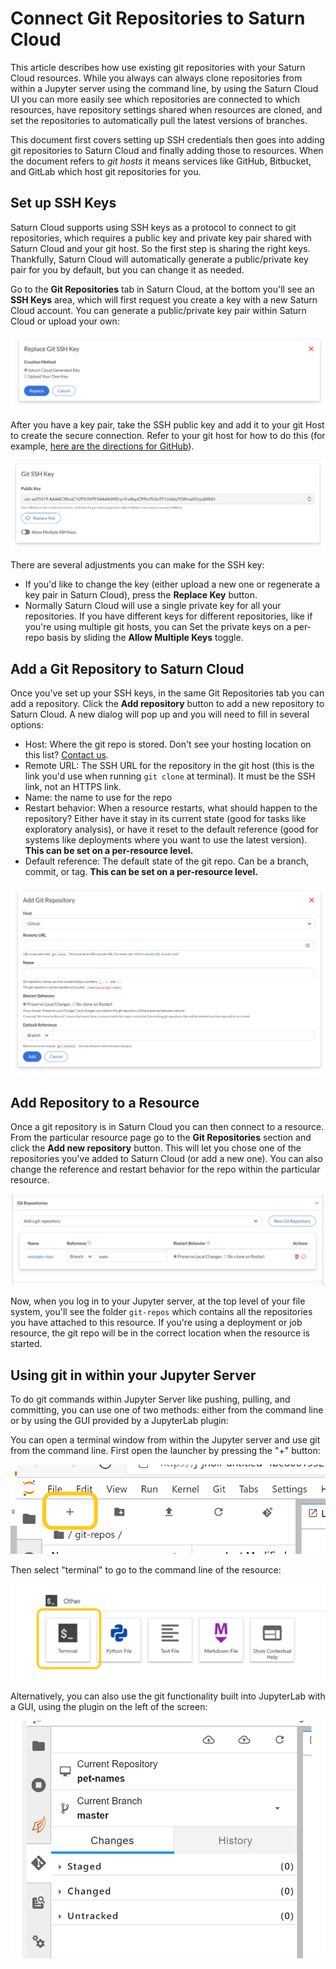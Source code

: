 # Connect Git Repositories to Saturn Cloud

This article describes how use existing git repositories with your Saturn Cloud resources. While you always can always clone repositories from within a Jupyter server using the command 
line, by using the Saturn Cloud UI you can more easily see which repositories are connected to which resources, have repository settings shared when resources are cloned, and
set the repositories to automatically pull the latest versions of branches.


This document first covers setting up SSH credentials then goes into adding git repositories to Saturn Cloud and finally adding those to resources. When the document refers to _git hosts_ it means services like GitHub, Bitbucket, and GitLab which host git repositories for you.

## Set up SSH Keys

Saturn Cloud supports using SSH keys as a protocol to connect to git repositories, which requires a public key and private key pair shared with Saturn Cloud and your git host.
So the first step is sharing the right keys. Thankfully, Saturn Cloud will automatically generate a public/private key pair for you by default, but you can change it as needed.

Go to the **Git Repositories** tab in Saturn Cloud, at the bottom you'll see an **SSH Keys** area, which will first request you create a key with a new Saturn Cloud account. You can generate a public/private key pair within Saturn Cloud or upload your own:

![Git SSH key generation](/images/docs/git-ssh-key-generating.jpg "doc-image")

After you have a key pair, take the SSH public key and add it to your git Host to create the secure connection. Refer to your git host for how to do this (for example, [here are the directions for GitHub](https://docs.github.com/en/github/authenticating-to-github/connecting-to-github-with-ssh/adding-a-new-ssh-key-to-your-github-account)).

![Git SSH key UI](/images/docs/git-ssh-key.jpg "doc-image")

There are several adjustments you can make for the SSH key:

* If you'd like to change the key (either upload a new one or regenerate a key pair in Saturn Cloud), press the **Replace Key** button.
* Normally Saturn Cloud will use a single private key for all your repositories. If you have different keys for different repositories, like if you're using multiple git hosts, you can
Set the private keys on a per-repo basis by sliding the **Allow Multiple Keys** toggle.

## Add a Git Repository to Saturn Cloud

Once you've set up your SSH keys, in the same Git Repositories tab you can add a repository. Click the **Add repository** button to add a new repository to Saturn Cloud.
A new dialog will pop up and you will need to fill in several options:

* Host: Where the git repo is stored. Don't see your hosting location on this list? [Contact us](mailto:support@saturncloud.io).
* Remote URL: The SSH URL for the repository in the git host (this is the link you'd use when running `git clone` at terminal). It must be the SSH link, not an HTTPS link.
* Name: the name to use for the repo
* Restart behavior: When a resource restarts, what should happen to the repository? Either have it stay in its current state (good for tasks like exploratory analysis), or have it reset to the default reference (good for systems like deployments where you want to use the latest version). __This can be set on a per-resource level.__
* Default reference: The default state of the git repo. Can be a branch, commit, or tag.  __This can be set on a per-resource level.__

![Git add repository UI](/images/docs/git-add-repo.jpg "doc-image")

## Add Repository to a Resource


Once a git repository is in Saturn Cloud you can then connect to a resource. From the particular resource page go to the **Git Repositories** section and click the **Add new repository** button. This will let you chose one of the repositories you've added to Saturn Cloud (or add a new one). You can also change the reference and restart behavior for the repo within the particular resource.

![Git add repository to a resource](/images/docs/git-add-to-resource.jpg "doc-image")

Now, when you log in to your Jupyter server, at the top level of your file system, you'll see the folder `git-repos` which contains all the repositories you have attached to this resource. If you're using a deployment or job resource, the git repo will be in the correct location when the resource is started.

## Using git in within your Jupyter Server

To do git commands within Jupyter Server like pushing, pulling, and committing, you can use one of two methods: either from the command line or by using the GUI provided by a JupyterLab plugin:

You can open a terminal window from within the Jupyter server and use git from the command line. First open the launcher by pressing the "+" button:

![JupyterLab launcher button](/images/docs/terminal-01.png "doc-image")

Then select "terminal" to go to the command line of the resource:

![New terminal button](/images/docs/terminal-02.png "doc-image")

Alternatively, you can also use the git functionality built into JupyterLab with a GUI, using the plugin on the left of the screen:

![Git plugin button](/images/docs/git-plugin.png "doc-image")
